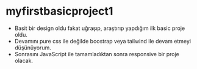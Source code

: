 # myfirstbasicproject1
- Basit bir design oldu fakat uğraşıp, araştırıp yapdığım ilk basic proje oldu.
- Devamını pure css ile değilde boostrap veya tailwind ile devam etmeyi düşünüyorum.
- Sonrasını JavaScript ile tamamladıktan sonra responsive bir proje olacak.
